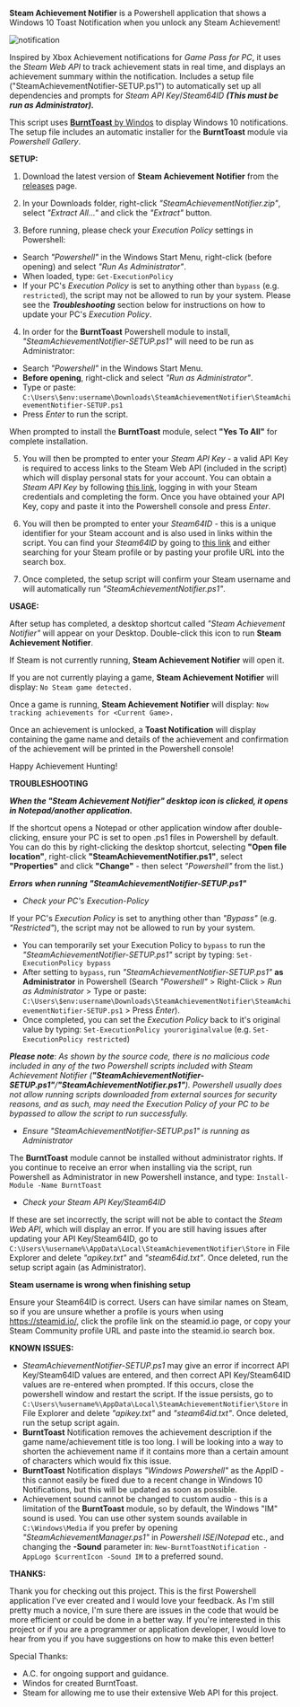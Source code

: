**Steam Achievement Notifier** is a Powershell application that shows a Windows 10 Toast Notification when you unlock any Steam Achievement!

![notification](https://media.giphy.com/media/KeESWb1oFDknbmURfj/giphy.gif)

Inspired by Xbox Achievement notifications for *Game Pass for PC*, it uses the *Steam Web API* to track achievement stats in real time, and displays an achievement summary within the notification. Includes a setup file ("SteamAchievementNotifier-SETUP.ps1") to automatically set up all dependencies and prompts for *Steam API Key*/*Steam64ID* ***(This must be run as Administrator).***

This script uses [**BurntToast** by Windos](https://github.com/Windos/BurntToast) to display Windows 10 notifications. The setup file includes an automatic installer for the **BurntToast** module via *Powershell Gallery*.

**SETUP:**
  
1. Download the latest version of **Steam Achievement Notifier** from the [releases](https://github.com/SteamAchievementNotifier/SteamAchievementNotifier/releases) page.

2. In your Downloads folder, right-click *"SteamAchievementNotifier.zip"*, select *"Extract All..."* and click the *"Extract"* button.

3. Before running, please check your *Execution Policy* settings in Powershell:

* Search *"Powershell"* in the Windows Start Menu, right-click (before opening) and select *"Run As Administrator"*.
* When loaded, type: `Get-ExecutionPolicy`
* If your PC's *Execution Policy* is set to anything other than `bypass` (e.g. `restricted`), the script may not be allowed to run by your system. Please see the ***Troubleshooting*** section below for instructions on how to update your PC's *Execution Policy*.

4. In order for the **BurntToast** Powershell module to install, *"SteamAchievementNotifier-SETUP.ps1"* will need to be run as Administrator:

- Search *"Powershell"* in the Windows Start Menu.
- **Before opening**, right-click and select *"Run as Administrator"*.
- Type or paste: `C:\Users\$env:username\Downloads\SteamAchievementNotifier\SteamAchievementNotifier-SETUP.ps1`
- Press *Enter* to run the script.

When prompted to install the **BurntToast** module, select **"Yes To All"** for complete installation.

5. You will then be prompted to enter your *Steam API Key* - a valid API Key is required to access links to the Steam Web API (included in the script) which will display personal stats for your account. You can obtain a *Steam API Key* by following [this link](https://steamcommunity.com/login/home/?goto=%2Fdev%2Fapikey), logging in with your Steam credentials and completing the form. Once you have obtained your API Key, copy and paste it into the Powershell console and press *Enter*.

6. You will then be prompted to enter your *Steam64ID* - this is a unique identifier for your Steam account and is also used in links within the script. You can find your *Steam64ID* by going to [this link](https://steamid.io/) and either searching for your Steam profile or by pasting your profile URL into the search box.

7. Once completed, the setup script will confirm your Steam username and will automatically run *"SteamAchievementNotifier.ps1"*.

**USAGE:**
  
After setup has completed, a desktop shortcut called *"Steam Achievement Notifier"* will appear on your Desktop. Double-click this icon to run **Steam Achievement Notifier**.

If Steam is not currently running, **Steam Achievement Notifier** will open it.

If you are not currently playing a game, **Steam Achievement Notifier** will display: `No Steam game detected.`

Once a game is running, **Steam Achievement Notifier** will display: `Now tracking achievements for <Current Game>.`

Once an achievement is unlocked, a **Toast Notification** will display containing the game name and details of the achievement and confirmation of the achievement will be printed in the Powershell console!
  
Happy Achievement Hunting!

**TROUBLESHOOTING**

***When the "Steam Achievement Notifier" desktop icon is clicked, it opens in Notepad/another application.***

If the shortcut opens a Notepad or other application window after double-clicking, ensure your PC is set to open .ps1 files in Powershell by default. You can do this by right-clicking the desktop shortcut, selecting **"Open file location"**, right-click **"SteamAchievementNotifier.ps1"**, select **"Properties"** and click **"Change"** - then select *"Powershell"* from the list.)

***Errors when running "SteamAchievementNotifier-SETUP.ps1"***

* *Check your PC's *Execution-Policy**

If your PC's *Execution Policy* is set to anything other than *"Bypass"* (e.g. *"Restricted"*), the script may not be allowed to run by your system.
- You can temporarily set your Execution Policy to `bypass` to run the *"SteamAchievementNotifier-SETUP.ps1"* script by typing: `Set-ExecutionPolicy bypass`
- After setting to `bypass`, run *"SteamAchievementNotifier-SETUP.ps1"* **as Administrator** in Powershell (Search *"Powershell"* > Right-Click > *Run as Administrator* > Type or paste: `C:\Users\$env:username\Downloads\SteamAchievementNotifier\SteamAchievementNotifier-SETUP.ps1` > Press *Enter*).
- Once completed, you can set the *Execution Policy* back to it's original value by typing: `Set-ExecutionPolicy youroriginalvalue` (e.g. `Set-ExecutionPolicy restricted`)

***Please note***: *As shown by the source code, there is no malicious code included in any of the two Powershell scripts included with Steam Achievement Notifier (**"SteamAchievementNotifier-SETUP.ps1"**/**"SteamAchievementNotifier.ps1"**). Powershell usually does not allow running scripts downloaded from external sources for security reasons, and as such, may need the Execution Policy of your PC to be bypassed to allow the script to run successfully.*

* *Ensure "SteamAchievementNotifier-SETUP.ps1" is running as Administrator*

The **BurntToast** module cannot be installed without administrator rights. If you continue to receive an error when installing via the script, run Powershell as Administrator in new Powershell instance, and type: `Install-Module -Name BurntToast`

* *Check your Steam API Key/Steam64ID*

If these are set incorrectly, the script will not be able to contact the *Steam Web API*, which will display an error. If you are still having issues after updating your API Key/Steam64ID, go to `C:\Users\%username%\AppData\Local\SteamAchievementNotifier\Store` in File Explorer and delete *"apikey.txt"* and *"steam64id.txt"*. Once deleted, run the setup script again (as Administrator).

**Steam username is wrong when finishing setup**

Ensure your Steam64ID is correct. Users can have similar names on Steam, so if you are unsure whether a profile is yours when using https://steamid.io/, click the profile link on the steamid.io page, or copy your Steam Community profile URL and paste into the steamid.io search box.

**KNOWN ISSUES:**

- *SteamAchievementNotifier-SETUP.ps1* may give an error if incorrect API Key/Steam64ID values are entered, and then correct API Key/Steam64ID values are re-entered when prompted. If this occurs, close the powershell window and restart the script. If the issue persists, go to `C:\Users\%username%\AppData\Local\SteamAchievementNotifier\Store` in File Explorer and delete *"apikey.txt"* and *"steam64id.txt"*. Once deleted, run the setup script again.
- **BurntToast** Notification removes the achievement description if the game name/achievement title is too long. I will be looking into a way to shorten the achievement name if it contains more than a certain amount of characters which would fix this issue.
- **BurntToast** Notification displays *"Windows Powershell"* as the AppID - this cannot easily be fixed due to a recent change in Windows 10 Notifications, but this will be updated as soon as possible.
- Achievement sound cannot be changed to custom audio - this is a limitation of the **BurntToast** module, so by default, the Windows "IM" sound is used. You can use other system sounds available in `C:\Windows\Media` if you prefer by opening *"SteamAchievementManager.ps1"* in *Powershell ISE*/*Notepad* etc., and changing the **-Sound** parameter in: `New-BurntToastNotification -AppLogo $currentIcon -Sound IM` to a preferred sound.

**THANKS:**

Thank you for checking out this project. This is the first Powershell application I've ever created and I would love your feedback. As I'm still pretty much a novice, I'm sure there are issues in the code that would be more efficient or could be done in a better way. If you're interested in this project or if you are a programmer or application developer, I would love to hear from you if you have suggestions on how to make this even better!

Special Thanks:
- A.C. for ongoing support and guidance.
- Windos for created BurntToast.
- Steam for allowing me to use their extensive Web API for this project.
